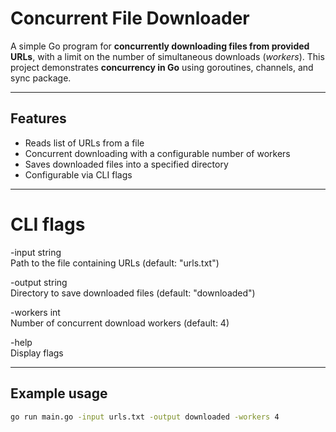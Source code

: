 # Concurrent File Downloader

A simple Go program for **concurrently downloading files from provided URLs**, with a limit on the number of simultaneous downloads (*workers*). This project demonstrates **concurrency in Go** using goroutines, channels, and sync package.

---

## Features

- Reads list of URLs from a file
- Concurrent downloading with a configurable number of workers
- Saves downloaded files into a specified directory
- Configurable via CLI flags

---

# CLI flags
-input string   
    Path to the file containing URLs (default: "urls.txt")

-output string   
    Directory to save downloaded files (default: "downloaded")

-workers int   
    Number of concurrent download workers (default: 4)


-help   
    Display flags


---

## Example usage

```bash
go run main.go -input urls.txt -output downloaded -workers 4
```